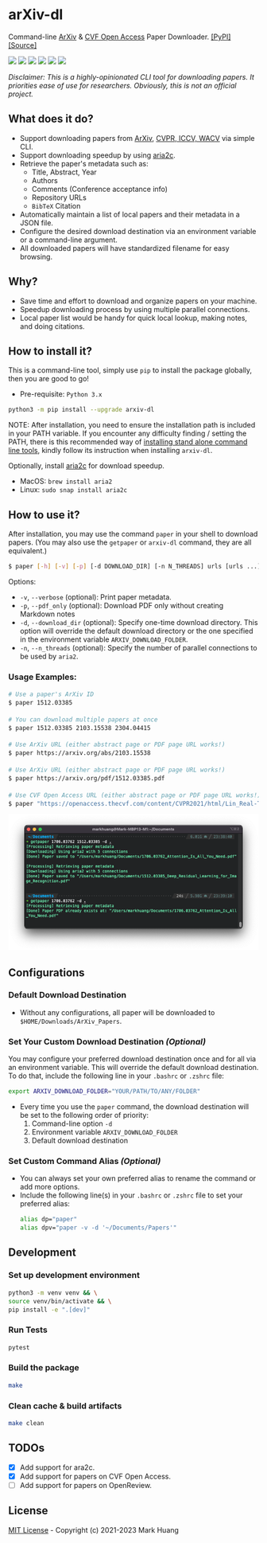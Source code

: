 # arXiv-dl

Command-line [ArXiv](https://arxiv.org/) & [CVF Open Access](https://openaccess.thecvf.com/menu) Paper Downloader.
[[PyPI]](https://pypi.org/project/arxiv-dl/)
[[Source]](https://github.com/MarkHershey/arxiv-dl)

[![](https://img.shields.io/pypi/v/arxiv-dl)](https://pypi.org/project/arxiv-dl/)
[![](https://img.shields.io/pypi/pyversions/arxiv-dl)](https://pypi.org/project/arxiv-dl/)
[![](https://img.shields.io/pypi/wheel/arxiv-dl)](https://github.com/MarkHershey/arxiv-dl/releases)
[![](https://img.shields.io/pypi/dm/Arxiv-dl)](https://pypistats.org/packages/arxiv-dl)
[![](https://img.shields.io/badge/license-MIT-blue)](https://github.com/MarkHershey/arxiv-dl/blob/master/LICENSE)
[![](https://img.shields.io/badge/code%20style-black-black)](https://github.com/psf/black)

_Disclaimer: This is a highly-opinionated CLI tool for downloading papers. It priorities ease of use for researchers. Obviously, this is not an official project._

## What does it do?

-   Support downloading papers from [ArXiv](https://arxiv.org/), [CVPR, ICCV, WACV](https://openaccess.thecvf.com/menu) via simple CLI.
-   Support downloading speedup by using [aria2c](https://aria2.github.io/).
-   Retrieve the paper's metadata such as:
    -   Title, Abstract, Year
    -   Authors
    -   Comments (Conference acceptance info)
    -   Repository URLs
    -   `BibTeX` Citation
-   Automatically maintain a list of local papers and their metadata in a JSON file.
-   Configure the desired download destination via an environment variable or a command-line argument.
-   All downloaded papers will have standardized filename for easy browsing.

## Why?

-   Save time and effort to download and organize papers on your machine.
-   Speedup downloading process by using multiple parallel connections.
-   Local paper list would be handy for quick local lookup, making notes, and doing citations.

## How to install it?

This is a command-line tool, simply use `pip` to install the package globally, then you are good to go!

-   Pre-requisite: `Python 3.x`

```bash
python3 -m pip install --upgrade arxiv-dl
```

NOTE: After installation, you need to ensure the installation path is included in your PATH variable. If you encounter any difficulty finding / setting the PATH, there is this recommended way of [installing stand alone command line tools](https://packaging.python.org/en/latest/guides/installing-stand-alone-command-line-tools/), kindly follow its instruction when installing `arxiv-dl`.

Optionally, install [aria2c](https://aria2.github.io/) for download speedup.

-   MacOS: `brew install aria2`
-   Linux: `sudo snap install aria2c`

## How to use it?

After installation, you may use the command `paper` in your shell to download papers. (You may also use the `getpaper` or `arxiv-dl` command, they are all equivalent.)

```bash
$ paper [-h] [-v] [-p] [-d DOWNLOAD_DIR] [-n N_THREADS] urls [urls ...]
```

Options:

-   `-v`, `--verbose` (optional): Print paper metadata.
-   `-p`, `--pdf_only` (optional): Download PDF only without creating Markdown notes
-   `-d`, `--download_dir` (optional): Specify one-time download directory. This option will override the default download directory or the one specified in the environment variable `ARXIV_DOWNLOAD_FOLDER`.
-   `-n`, `--n_threads` (optional): Specify the number of parallel connections to be used by `aria2`.

### Usage Examples:

```bash
# Use a paper's ArXiv ID
$ paper 1512.03385

# You can download multiple papers at once
$ paper 1512.03385 2103.15538 2304.04415

# Use ArXiv URL (either abstract page or PDF page URL works!)
$ paper https://arxiv.org/abs/2103.15538

# Use ArXiv URL (either abstract page or PDF page URL works!)
$ paper https://arxiv.org/pdf/1512.03385.pdf

# Use CVF Open Access URL (either abstract page or PDF page URL works!)
$ paper "https://openaccess.thecvf.com/content/CVPR2021/html/Lin_Real-Time_High-Resolution_Background_Matting_CVPR_2021_paper.html"
```

![](imgs/demo.png)

## Configurations

### Default Download Destination

-   Without any configurations, all paper will be downloaded to `$HOME/Downloads/ArXiv_Papers`.

### Set Your Custom Download Destination _(Optional)_

You may configure your preferred download destination once and for all via an environment variable. This will override the default download destination. To do that, include the following line in your `.bashrc` or `.zshrc` file:

```bash
export ARXIV_DOWNLOAD_FOLDER="YOUR/PATH/TO/ANY/FOLDER"
```

-   Every time you use the `paper` command, the download destination will be set to the following order of priority:
    1.  Command-line option `-d`
    2.  Environment variable `ARXIV_DOWNLOAD_FOLDER`
    3.  Default download destination

### Set Custom Command Alias _(Optional)_

-   You can always set your own preferred alias to rename the command or add more options.
-   Include the following line(s) in your `.bashrc` or `.zshrc` file to set your preferred alias:
    ```bash
    alias dp="paper"
    alias dpv="paper -v -d '~/Documents/Papers'"
    ```

## Development

### Set up development environment

```bash
python3 -m venv venv && \
source venv/bin/activate && \
pip install -e ".[dev]"
```

### Run Tests

```bash
pytest
```

### Build the package

```bash
make
```

### Clean cache & build artifacts

```bash
make clean
```

## TODOs

-   [x] Add support for ara2c.
-   [x] Add support for papers on CVF Open Access.
-   [ ] Add support for papers on OpenReview.

## License

[MIT License](https://github.com/MarkHershey/arxiv-dl/blob/master/LICENSE) - Copyright (c) 2021-2023 Mark Huang
